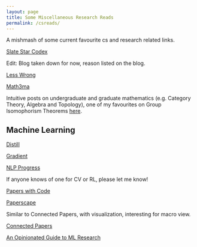 ```yaml
---
layout: page
title: Some Miscellaneous Research Reads
permalink: /csreads/
---
```


A mishmash of some current favourite cs and research related links. 

[Slate Star Codex](https://slatestarcodex.com/)

Edit: Blog taken down for now, reason listed on the blog. 

[Less Wrong](https://www.lesswrong.com/)

[Math3ma](https://www.math3ma.com/blog/)

Intuitive posts on undergraduate and graduate mathematics (e.g. Category Theory, Algebra and Topology), one of my favourites on Group Isomophorism Theorems [here](https://www.math3ma.com/blog/the-first-isomorphism-theorem-intuitively). 


## Machine Learning

[Distill](https://distill.pub/)

[Gradient](https://thegradient.pub/)

[NLP Progress](http://nlpprogress.com/) 

If anyone knows of one for CV or RL, please let me know! 

[Papers with Code](https://paperswithcode.com/)

[Paperscape](https://paperscape.org/)

Similar to Connected Papers, with visualization, interesting for macro view.

[Connected Papers](https://www.connectedpapers.com/)

[An Opinionated Guide to ML Research](http://joschu.net/blog/opinionated-guide-ml-research.html)
